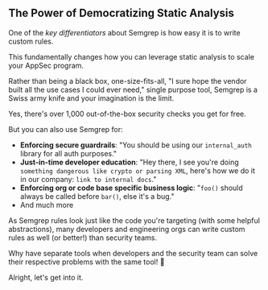 ## The Power of Democratizing Static Analysis
One of the *key differentiators* about Semgrep is how easy it is to write custom rules.

This fundamentally changes how you can leverage static analysis to scale your AppSec program.

Rather than being a black box, one-size-fits-all, "I sure hope the vendor built all the use cases I could ever need," single purpose tool, Semgrep is a Swiss army knife and your imagination is the limit.

Yes, there's over 1,000 out-of-the-box security checks you get for free.

But you can also use Semgrep for:
* **Enforcing secure guardrails**: "You should be using our `internal_auth` library for all auth purposes."
* **Just-in-time developer education**: "Hey there, I see you're doing `something dangerous like crypto or parsing XML`, here's how we do it in our company: `link to internal docs`."
* **Enforcing org or code base specific business logic**: "`foo()` should always be called before `bar()`, else it's a bug."
* And much more

As Semgrep rules look just like the code you're targeting (with some helpful abstractions), many developers and engineering orgs can write custom rules as well (or better!) than security teams.

Why have separate tools when developers and the security team can solve their respective problems with the same tool! 🤝 

Alright, let's get into it.